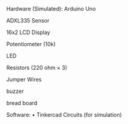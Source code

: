 Hardware (Simulated):
Arduino Uno

ADXL335 Sensor

16x2 LCD Display

 Potentiometer (10k)
 
 LED 
 
Resistors (220 ohm × 3) 

 Jumper Wires
 
buzzer

bread board

Software: • Tinkercad Circuits (for simulation)
